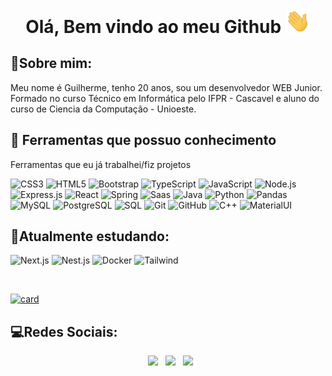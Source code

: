 
<h1 align="center"> Olá, Bem vindo ao meu Github <img src="https://github.com/GuilhermeDeitos/GuilhermeDeitos/blob/main/img/Hi.gif" width="40px"> </h1>

## 💬Sobre mim:
Meu nome é Guilherme, tenho 20 anos, sou um desenvolvedor WEB Junior. Formado no curso Técnico em Informática pelo IFPR - Cascavel e aluno do curso de Ciencia da Computação - Unioeste.

## 🧰 Ferramentas que possuo conhecimento
Ferramentas que eu já trabalhei/fiz projetos

![CSS3](https://img.shields.io/badge/CSS-1572B6?&style=for-the-badge&logo=css3&logoColor=white)
![HTML5](https://img.shields.io/badge/HTML5-E34F26?style=for-the-badge&logo=html5&logoColor=white)
![Bootstrap](https://img.shields.io/badge/Bootstrap-563D7C?style=for-the-badge&logo=bootstrap&logoColor=white)
![TypeScript](https://img.shields.io/badge/TypeScript-007ACC?style=for-the-badge&logo=typescript&logoColor=white)
![JavaScript](https://img.shields.io/badge/JavaScript-323330?style=for-the-badge&logo=javascript&logoColor=F7DF1E)
![Node.js](https://img.shields.io/badge/Node.js-43853D?style=for-the-badge&logo=node.js&logoColor=white)
![Express.js](https://img.shields.io/badge/Express.js-404D59?style=for-the-badge)
![React](https://img.shields.io/badge/React-20232A?style=for-the-badge&logo=react&logoColor=61DAFB)
![Spring](https://img.shields.io/badge/Spring-6DB33F?style=for-the-badge&logo=spring&logoColor=white)
![Saas](https://img.shields.io/badge/Sass-CC6699?style=for-the-badge&logo=sass&logoColor=white)
![Java](https://img.shields.io/badge/Java-ED8B00?style=for-the-badge&logo=java&logoColor=white)
![Python](https://img.shields.io/badge/Python-14354C?style=for-the-badge&logo=python&logoColor=white)
![Pandas](https://img.shields.io/badge/PANDAS-555555?style=for-the-badge&logo=pandas&logoColor=white)
![MySQL](https://img.shields.io/badge/MySQL-003775?style=for-the-badge&logo=mysql&logoColor=white)
![PostgreSQL](https://img.shields.io/badge/PostgreSQL-316192?style=for-the-badge&logo=postgresql&logoColor=white)
![SQL](https://img.shields.io/badge/SQL-666666?style=for-the-badge&logo=sql&logoColor=white)
![Git](https://img.shields.io/badge/GIT-FF8000?style=for-the-badge&logo=html5&logoColor=white)
![GitHub](https://img.shields.io/badge/GITHUB-333333?style=for-the-badge&logo=github&logoColor=white)
![C++](https://img.shields.io/badge/C%2B%2B-00599C?style=for-the-badge&logo=c%2B%2B&logoColor=white)
![MaterialUI](https://img.shields.io/badge/Material--UI-0081CB?style=for-the-badge&logo=material-ui&logoColor=white)


##  🔭Atualmente estudando:
![Next.js](https://img.shields.io/badge/NEXT.JS-323330?style=for-the-badge&logo=next.js)
![Nest.js](https://img.shields.io/badge/NEST.JS-c82333?style=for-the-badge&logo=nest.js&logoColor=white)
![Docker](https://img.shields.io/badge/DOCKER-555555?style=for-the-badge&logo=docker&logoColor=white)
![Tailwind](https://img.shields.io/badge/Tailwind_CSS-38B2AC?style=for-the-badge&logo=tailwind-css&logoColor=white)

<br>

[![card](https://github-readme-stats.vercel.app/api?username=GuilhermeDeitos&theme=radical&show_icons=true)](https://github.com/anuraghazra/github-readme-stats)


## 💻Redes Sociais:

<p align="center">
&nbsp; <a href="https://www.instagram.com/guilherme_deitos/" target="_blank" rel="noopener noreferrer"><img src="https://img.icons8.com/plasticine/100/000000/instagram-new.png" width="50" /></a>  
&nbsp; <a href="https://www.linkedin.com/in/guilherme-augusto-deitos-alves-568131197/" target="_blank" rel="noopener noreferrer"><img src="https://img.icons8.com/plasticine/100/000000/linkedin.png" width="50" /></a>
&nbsp; <a href="mailto:guilherme.cascavel@gmail.com" target="_blank" rel="noopener noreferrer"><img src="https://img.icons8.com/plasticine/100/000000/gmail.png"  width="50" /></a>
</p>
